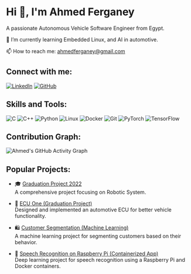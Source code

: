# Hi 👋, I'm Ahmed Ferganey
A passionate Autonomous Vehicle Software Engineer from Egypt.

🌱 I’m currently learning Embedded Linux, and AI in automotive.

📫 How to reach me: [ahmedferganey@gmail.com](mailto:ahmed.ferganey707@gmail.com)

## Connect with me:
[![LinkedIn](https://img.shields.io/badge/LinkedIn-blue?style=flat&logo=linkedin)](https://www.linkedin.com/in/ahmed-ferganey/)
[![GitHub](https://img.shields.io/badge/GitHub-black?style=flat&logo=github)](https://github.com/ahmedferganey)

## Skills and Tools:
![C](https://img.shields.io/badge/C-A8B9CC?style=flat&logo=c&logoColor=white)
![C++](https://img.shields.io/badge/C++-00599C?style=flat&logo=c%2B%2B&logoColor=white)
![Python](https://img.shields.io/badge/Python-3776AB?style=flat&logo=python&logoColor=white)
![Linux](https://img.shields.io/badge/Linux-FCC624?style=flat&logo=linux&logoColor=black)
![Docker](https://img.shields.io/badge/Docker-2496ED?style=flat&logo=docker&logoColor=white)
![Git](https://img.shields.io/badge/Git-F05032?style=flat&logo=git&logoColor=white)
![PyTorch](https://img.shields.io/badge/PyTorch-EE4C2C?style=flat&logo=pytorch&logoColor=white)
![TensorFlow](https://img.shields.io/badge/TensorFlow-FF6F00?style=flat&logo=tensorflow&logoColor=white)

## Contribution Graph:
![Ahmed's GitHub Activity Graph](https://github-readme-activity-graph.vercel.app/graph?username=ahmedferganey&theme=react-dark)

## Popular Projects:
- 🎓 [Graduation Project 2022](https://github.com/ahmedferganey/GraduationProject2022)  
  A comprehensive project focusing on Robotic System.

- 🚗 [ECU One (Graduation Project)](https://github.com/ahmedferganey/GraduationProject)  
  Designed and implemented an automotive ECU for better vehicle functionality.

- 🛍️ [Customer Segmentation (Machine Learning)](https://github.com/ahmedferganey/Final_Learning_AI/tree/Projects/01_CustomerSegmentation_ML)  
  A machine learning project for segmenting customers based on their behavior.

- 🎤 [Speech Recognition on Raspberry Pi (Containerized App)](https://github.com/ahmedferganey/Final_Learning_AI/tree/Projects/02_DeepLearning_Projects/00_Speech_Recognition_RasPi_ContainerzedApp)  
  Deep learning project for speech recognition using a Raspberry Pi and Docker containers.
